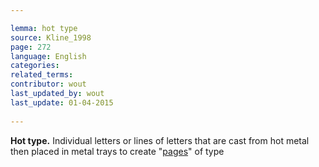 ```yaml
---

lemma: hot type
source: Kline_1998
page: 272 
language: English
categories: 
related_terms: 
contributor: wout
last_updated_by: wout
last_update: 01-04-2015
        
---
```


**Hot type.** Individual letters or lines of letters that are cast from hot metal then placed in metal trays to create "[pages](page.html)" of type

